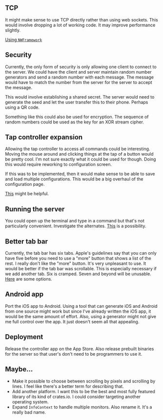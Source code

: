 ## TCP

It might make sense to use TCP directly rather than using web sockets. This
would involve dropping a lot of working code. It may improve performance
slightly.

[Using `NWFramework`](https://rderik.com/blog/building-a-server-client-aplication-using-apple-s-network-framework/)

## Security

Currently, the only form of security is only allowing one client to connect to
the server. We could have the client and server maintain random number
generators and send a random number with each message. The message would have to
match the number from the server for the server to accept the message.

This would involve establishing a shared secret. The server would need to
generate the seed and let the user transfer this to their phone. Perhaps using
a QR code.

Something like this could also be used for encryption. The sequence of random
numbers could be used as the key for an XOR stream cipher.

## Tap controller expansion

Allowing the tap controller to access all commands could be interesting. Moving
the mouse around and clicking things at the tap of a button would be pretty
cool. I'm not sure exactly what it could be used for though. Doing this would
require reworking to configuration screen.

If this was to be implemented, then it would make sense to be able to save and
load multiple configurations. This would be a big overhaul of the configuration
page.

[This](https://stackoverflow.com/questions/2855857/how-to-display-multiple-columns-in-a-uitableview)
might be helpful.

## Running the server

You could open up the terminal and type in a command but that's not particularly
convenient. Investigate the alternates.
[This](https://apple.stackexchange.com/questions/376778/a-way-to-run-console-commands-in-menu-bar)
is a possibility.

## Better tab bar

Currently, the tab bar has six tabs. Apple's guidelines say that you can only
have five before you need to use a "more" button that shows a list of the rest.
I really don't like the "more" button. It's very unpleasant to use. It would be
better if the tab bar was scrollable. This is especially necessary if we add
another tab. Six is cramped. Seven and beyond will be unusable.
[Here](https://stackoverflow.com/questions/8482661/how-to-make-a-horizontal-scrollable-uitabbar-in-ios)
are some options.

## Android app

Port the iOS app to Android. Using a tool that can generate iOS and Android from
one source might work but since I've already written the iOS app, it would be
the same amount of effort. Also, using a generator might not give me full
control over the app. It just doesn't seem all that appealing.

## Deployment

Release the controller app on the App Store. Also release prebuilt binaries for
the server so that user's don't need to be programmers to use it.

## Maybe...

- Make it possible to choose between scrolling by pixels and scrolling by lines.
  I feel like there's a better term for describing that.
- Add another platform. I want this to be the best and most fully featured
  library of its kind of crates.io. I could consider targeting another operating
  system.
- Expand `InfoContext` to handle multiple monitors. Also rename it. It's a
  really bad name.
